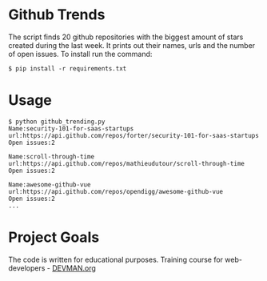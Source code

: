 # Github Trends

The script finds 20 github repositories with the biggest amount of stars created during the last week. It prints out their names, urls and the number of open issues. To install run the command:
```#!bash 
$ pip install -r requirements.txt
```
# Usage
```#!bash 
$ python github_trending.py
Name:security-101-for-saas-startups
url:https://api.github.com/repos/forter/security-101-for-saas-startups
Open issues:2

Name:scroll-through-time
url:https://api.github.com/repos/mathieudutour/scroll-through-time
Open issues:2

Name:awesome-github-vue
url:https://api.github.com/repos/opendigg/awesome-github-vue
Open issues:2
...
```

# Project Goals

The code is written for educational purposes. Training course for web-developers - [DEVMAN.org](https://devman.org)
